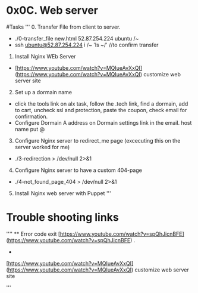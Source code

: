 0x0C. Web server
================

#Tasks
'''
0. Transfer File from client to server. 
*  ./0-transfer_file new.html 52.87.254.224 ubuntu /~
*  ssh ubuntu@52.87.254.224 i /~ 'ls ~/'	//to confirm transfer

1. Install Nginx WEb Server
*  [https://www.youtube.com/watch?v=MQIueAvXxQI] (https://www.youtube.com/watch?v=MQIueAvXxQI)  customize web server site

2. Set up a dormain name
*  click the tools link on alx task, follow the .tech link, find a dormain, add to cart, uncheck ssl and protection, paste the coupon, check email for confirmation.
*  Configure Dormain A address on Dormain settings link in the email. host name put @

3. Configure Nginx server to redirect_me page (excecuting this on the server worked for me)
*  ./3-redirection > /dev/null 2>&1

4. Configure Nginx server to have a custom 404-page
*  ./4-not_found_page_404 > /dev/null 2>&1

5. Install Nginx web server with Puppet
''' 

# Trouble shooting links
''''
** Error code exit 
[https://www.youtube.com/watch?v=spQhJicnBFE] (https://www.youtube.com/watch?v=spQhJicnBFE)  .

*
[https://www.youtube.com/watch?v=MQIueAvXxQI] (https://www.youtube.com/watch?v=MQIueAvXxQI)  customize web server site

'''
